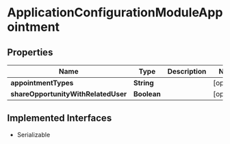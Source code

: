 

# ApplicationConfigurationModuleAppointment


## Properties

| Name | Type | Description | Notes |
|------------ | ------------- | ------------- | -------------|
|**appointmentTypes** | **String** |  |  [optional] |
|**shareOpportunityWithRelatedUser** | **Boolean** |  |  [optional] |


## Implemented Interfaces

* Serializable

